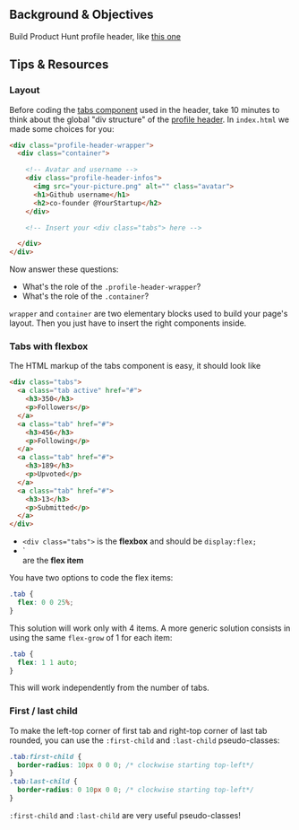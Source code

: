 ## Background & Objectives

Build Product Hunt profile header, like [this one](http://lewagon.github.io/html-css-challenges/11-profile-with-tabs/)


## Tips & Resources

### Layout

Before coding the [tabs component](http://lewagon.github.io/ui-components/#tabs) used in the header, take 10 minutes to think about the global "div structure" of the [profile header](http://lewagon.github.io/html-css-challenges/11-profile-with-tabs/). In `index.html` we made some choices for you:


```html
<div class="profile-header-wrapper">
  <div class="container">

    <!-- Avatar and username -->
    <div class="profile-header-infos">
      <img src="your-picture.png" alt="" class="avatar">
      <h1>Github username</h1>
      <h2>co-founder @YourStartup</h2>
    </div>

    <!-- Insert your <div class="tabs"> here -->

  </div>
</div>
```

Now answer these questions:

- What's the role of the `.profile-header-wrapper`?
- What's the role of the `.container`?

`wrapper` and `container` are two elementary blocks used to build your page's layout. Then you just have to insert the right components inside.


### Tabs with flexbox

The HTML markup of the tabs component is easy, it should look like

```html
<div class="tabs">
  <a class="tab active" href="#">
    <h3>350</h3>
    <p>Followers</p>
  </a>
  <a class="tab" href="#">
    <h3>456</h3>
    <p>Following</p>
  </a>
  <a class="tab" href="#">
    <h3>189</h3>
    <p>Upvoted</p>
  </a>
  <a class="tab" href="#">
    <h3>13</h3>
    <p>Submitted</p>
  </a>
</div>
```

- `<div class="tabs">` is the **flexbox** and should be `display:flex;`
- `<div class="tab"> are the **flex item**

You have two options to code the flex items:

```css
.tab {
  flex: 0 0 25%;
}
```

This solution will work only with 4 items. A more generic solution consists in using the same `flex-grow` of 1 for each item:

```css
.tab {
  flex: 1 1 auto;
}
```

This will work independently from the number of tabs.

### First / last child

To make the left-top corner of first tab and right-top corner of last tab rounded, you can use the `:first-child` and `:last-child` pseudo-classes:

```css
.tab:first-child {
  border-radius: 10px 0 0 0; /* clockwise starting top-left*/
}
.tab:last-child {
  border-radius: 0 10px 0 0; /* clockwise starting top-left*/
}
```

`:first-child` and `:last-child` are very useful pseudo-classes!
